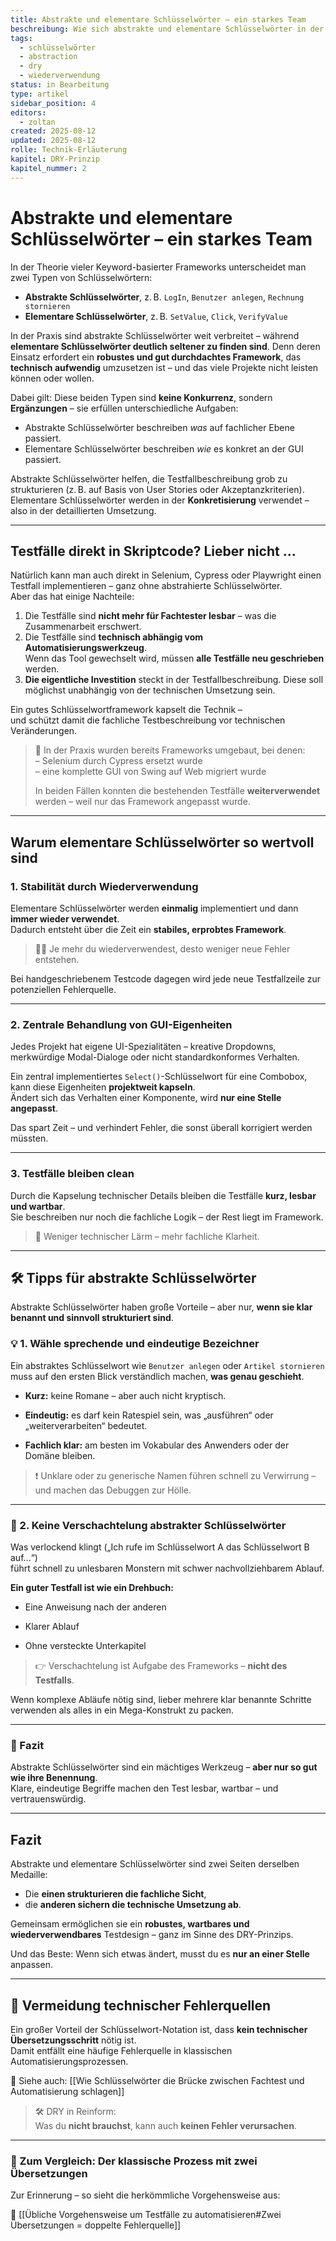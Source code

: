 ```yaml
---
title: Abstrakte und elementare Schlüsselwörter – ein starkes Team
beschreibung: Wie sich abstrakte und elementare Schlüsselwörter in der Testautomatisierung ergänzen – und warum sie gemeinsam DRY ermöglichen.
tags:
  - schlüsselwörter
  - abstraction
  - dry
  - wiederverwendung
status: in Bearbeitung
type: artikel
sidebar_position: 4
editors:
  - zoltan
created: 2025-08-12
updated: 2025-08-12
rolle: Technik-Erläuterung
kapitel: DRY-Prinzip
kapitel_nummer: 2
---
```


# Abstrakte und elementare Schlüsselwörter – ein starkes Team

In der Theorie vieler Keyword-basierter Frameworks unterscheidet man zwei Typen von Schlüsselwörtern:

- **Abstrakte Schlüsselwörter**, z. B. `LogIn`, `Benutzer anlegen`, `Rechnung stornieren`
- **Elementare Schlüsselwörter**, z. B. `SetValue`, `Click`, `VerifyValue`

In der Praxis sind abstrakte Schlüsselwörter weit verbreitet – während **elementare Schlüsselwörter deutlich seltener zu finden sind**. Denn deren Einsatz erfordert ein **robustes und gut durchdachtes Framework**, das **technisch aufwendig** umzusetzen ist – und das viele Projekte nicht leisten können oder wollen.

Dabei gilt: Diese beiden Typen sind **keine Konkurrenz**, sondern **Ergänzungen** – sie erfüllen unterschiedliche Aufgaben:

- Abstrakte Schlüsselwörter beschreiben *was* auf fachlicher Ebene passiert.
- Elementare Schlüsselwörter beschreiben *wie* es konkret an der GUI passiert.

Abstrakte Schlüsselwörter helfen, die Testfallbeschreibung grob zu strukturieren (z. B. auf Basis von User Stories oder Akzeptanzkriterien).  
Elementare Schlüsselwörter werden in der **Konkretisierung** verwendet – also in der detaillierten Umsetzung.

---

## Testfälle direkt in Skriptcode? Lieber nicht …

Natürlich kann man auch direkt in Selenium, Cypress oder Playwright einen Testfall implementieren – ganz ohne abstrahierte Schlüsselwörter.  
Aber das hat einige Nachteile:

1. Die Testfälle sind **nicht mehr für Fachtester lesbar** – was die Zusammenarbeit erschwert.  
2. Die Testfälle sind **technisch abhängig vom Automatisierungswerkzeug**.  
   Wenn das Tool gewechselt wird, müssen **alle Testfälle neu geschrieben** werden.  
3. **Die eigentliche Investition** steckt in der Testfallbeschreibung. Diese soll möglichst unabhängig von der technischen Umsetzung sein.

Ein gutes Schlüsselwortframework kapselt die Technik –  
und schützt damit die fachliche Testbeschreibung vor technischen Veränderungen.

> 🔄 In der Praxis wurden bereits Frameworks umgebaut, bei denen:  
> – Selenium durch Cypress ersetzt wurde  
> – eine komplette GUI von Swing auf Web migriert wurde  
>
> In beiden Fällen konnten die bestehenden Testfälle **weiterverwendet** werden – weil nur das Framework angepasst wurde.

---

## Warum elementare Schlüsselwörter so wertvoll sind

### 1. **Stabilität durch Wiederverwendung**

Elementare Schlüsselwörter werden **einmalig** implementiert und dann **immer wieder verwendet**.  
Dadurch entsteht über die Zeit ein **stabiles, erprobtes Framework**.

> 👷‍♂️ Je mehr du wiederverwendest, desto weniger neue Fehler entstehen.

Bei handgeschriebenem Testcode dagegen wird jede neue Testfallzeile zur potenziellen Fehlerquelle.

---

### 2. **Zentrale Behandlung von GUI-Eigenheiten**

Jedes Projekt hat eigene UI-Spezialitäten – kreative Dropdowns, merkwürdige Modal-Dialoge oder nicht standardkonformes Verhalten.

Ein zentral implementiertes `Select()`-Schlüsselwort für eine Combobox, kann diese Eigenheiten **projektweit kapseln**.  
Ändert sich das Verhalten einer Komponente, wird **nur eine Stelle angepasst**.

Das spart Zeit – und verhindert Fehler, die sonst überall korrigiert werden müssten.

---

### 3. **Testfälle bleiben clean**

Durch die Kapselung technischer Details bleiben die Testfälle **kurz, lesbar und wartbar**.  
Sie beschreiben nur noch die fachliche Logik – der Rest liegt im Framework.

> 🧼 Weniger technischer Lärm – mehr fachliche Klarheit.

---
## 🛠️ Tipps für abstrakte Schlüsselwörter

Abstrakte Schlüsselwörter haben große Vorteile – aber nur, **wenn sie klar benannt und sinnvoll strukturiert sind**.

### 💡 1. Wähle sprechende und eindeutige Bezeichner

Ein abstraktes Schlüsselwort wie `Benutzer anlegen` oder `Artikel stornieren` muss auf den ersten Blick verständlich machen, **was genau geschieht**.

- **Kurz:** keine Romane – aber auch nicht kryptisch.
    
- **Eindeutig:** es darf kein Ratespiel sein, was „ausführen“ oder „weiterverarbeiten“ bedeutet.
    
- **Fachlich klar:** am besten im Vokabular des Anwenders oder der Domäne bleiben.
    

> ❗ Unklare oder zu generische Namen führen schnell zu Verwirrung – und machen das Debuggen zur Hölle.

---

### 🧱 2. Keine Verschachtelung abstrakter Schlüsselwörter

Was verlockend klingt („Ich rufe im Schlüsselwort A das Schlüsselwort B auf…“)  
führt schnell zu unlesbaren Monstern mit schwer nachvollziehbarem Ablauf.

**Ein guter Testfall ist wie ein Drehbuch:**

- Eine Anweisung nach der anderen
    
- Klarer Ablauf
    
- Ohne versteckte Unterkapitel
    

> 👉 Verschachtelung ist Aufgabe des Frameworks – **nicht des Testfalls**.

Wenn komplexe Abläufe nötig sind, lieber mehrere klar benannte Schritte verwenden als alles in ein Mega-Konstrukt zu packen.

---

### 📌 Fazit

Abstrakte Schlüsselwörter sind ein mächtiges Werkzeug – **aber nur so gut wie ihre Benennung**.  
Klare, eindeutige Begriffe machen den Test lesbar, wartbar – und vertrauenswürdig.

---
## Fazit

Abstrakte und elementare Schlüsselwörter sind zwei Seiten derselben Medaille:

- Die **einen strukturieren die fachliche Sicht**,  
- die **anderen sichern die technische Umsetzung ab**.

Gemeinsam ermöglichen sie ein **robustes, wartbares und wiederverwendbares** Testdesign – ganz im Sinne des DRY-Prinzips.

Und das Beste: Wenn sich etwas ändert, musst du es **nur an einer Stelle** anpassen.


---
## 🔗 Vermeidung technischer Fehlerquellen

Ein großer Vorteil der Schlüsselwort-Notation ist, dass **kein technischer Übersetzungsschritt** nötig ist.  
Damit entfällt eine häufige Fehlerquelle in klassischen Automatisierungsprozessen.

📎 Siehe auch: [[Wie Schlüsselwörter die Brücke zwischen Fachtest und Automatisierung schlagen]]

> 🛠️ DRY in Reinform:  
> Was du **nicht brauchst**, kann auch **keinen Fehler verursachen**.

---
### 🧭 Zum Vergleich: Der klassische Prozess mit zwei Übersetzungen

Zur Erinnerung – so sieht die herkömmliche Vorgehensweise aus:

📎 [[Übliche Vorgehensweise um Testfälle zu automatisieren#Zwei Übersetzungen = doppelte Fehlerquelle]]
